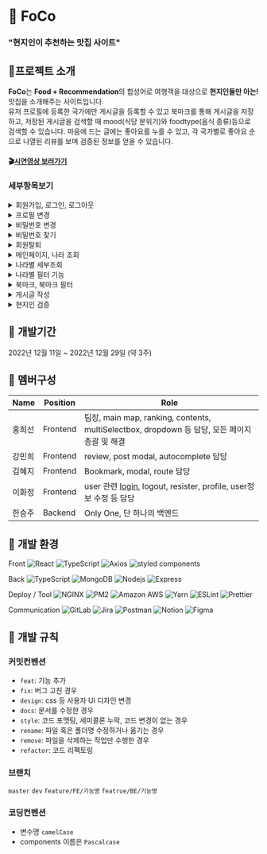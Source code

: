 # 🥄 FoCo
### "현지인이 추천하는 맛집 사이트"

## 🥨프로젝트 소개
**FoCo**는 **Food + Recommendation**의 합성어로 여행객을 대상으로 **현지인들만 아는!** 맛집을 소개해주는 사이트입니다.   
유저 프로필에 등록한 국가에만 게시글을 등록할 수 있고 북마크를 통해 게시글을 저장하고, 저장된 게시글을 검색할 때 mood(식당 분위기)와 foodtype(음식 종류)등으로 검색할 수 있습니다.
마음에 드는 글에는 좋아요를 누를 수 있고, 각 국가별로 좋아요 순으로 나열된 리뷰를 보며 검증된 정보를 얻을 수 있습니다.

#### 🎬[시연영상 보러가기](https://drive.google.com/file/d/1mi7RB3sVGbb3CG__09OEOTuenbuUF3ju/view?usp=sharing)
### 세부항목보기
<details><summary>회원가입, 로그인, 로그아웃</summary>
    
![image](https://user-images.githubusercontent.com/103574215/213431633-48c932c5-f428-460e-b277-6a5079ea48ec.gif)
- input 작성 시 실시간 유효성 검사를 진행하며 UX 개선
</details>

<details><summary>프로필 변경</summary>
    
![image](https://user-images.githubusercontent.com/103574215/213424786-d4abbd4d-268b-41b4-8d0f-bb2ce0dd93e6.gif)
- 이미지 미리보기를 통해 변경 전 확인 가능
- input 작성 시 실시간 유효성 검사를 진행하며 UX 개선
</details>

<details><summary>비밀번호 변경</summary>
    
![image](https://user-images.githubusercontent.com/103574215/213424776-1e340e6c-a080-4008-b9b5-11d6b249f3a1.gif)
- 현재 비밀번호를 확인한 후 비밀번호 변경 진행
- input 작성 시 실시간 유효성 검사를 진행하며 UX 개선
</details>

<details><summary>비밀번호 찾기</summary>
    
![image](https://user-images.githubusercontent.com/103574215/213424782-e761ff13-7003-4c8e-9fe0-adba03156079.gif)
- nodemailer를 이용해 기능 구현
- input 작성 시 실시간 유효성 검사를 진행하며 UX 개선
</details>

<details><summary>회원탈퇴</summary>
    
![image](https://user-images.githubusercontent.com/103574215/213424792-24d5b894-b02c-4df0-89be-158a173c57db.gif)
- 비밀번호 검증 후 confirm으로 이중확인 후 퇄퇴 진행
</details>

<details><summary>메인페이지, 나라 조회</summary>
    
![image](https://user-images.githubusercontent.com/103574215/213424759-88a4f4f8-439d-4aed-9a77-84738898ff03.gif)
- 세계지도를 클릭하거나 검색을 통해 원하는 나라의 지정된 위경도로 이동이 가능하며, 해당 나라에 작성된 게시물을 좋아요 순으로 확인 가능
- 게시글 선택 시, 해당 위치의 도시 숟가락 색이 변경
- 게시물 오른쪽 상단 클릭 시, 모달창으로 세부 내용 확인이 가능
- 유저가 원하는 게시글에 좋아요를 누를 수 있으며, 좋아요 갯수를 통해 검증된 정보 확인 가능
</details>

<details><summary>나라별 세부조회</summary>
    
![image](https://user-images.githubusercontent.com/103574215/213424765-c5a5aa0d-dcdd-4729-9c5a-4246ebfb45b2.gif)
- 좋아요 순으로 정렬된 창의 오른쪽 상단 버튼을 클릭하면 해당 국가의 게시글만 있는 페이지로 이동
</details>

<details><summary>나라별 필터 기능</summary>
    
![image](https://user-images.githubusercontent.com/103574215/213424768-3bbc72d7-a4b1-4db1-b5eb-cf4232c825c6.gif)
- 필터링 기능을 통해 국가별로 유저들이 작성한 태그들을 모아 저장된 도시, 식당의 분위기, 음식타입으로 여러개의 태그를 넣어 검색 가능
</details>

<details><summary>북마크, 북마크 필터</summary>
    
![image](https://user-images.githubusercontent.com/103574215/213424770-0e2d5fb4-cbc1-4a82-9717-de4cd843c2c4.gif)
- 원하는 게시글을 북마크 버튼을 통해 저장 가능
- 필터링 기능을 통해 저장된 게시글 중 원하는 게시글만 검색 가능
</details>

<details><summary>게시글 작성</summary>
    
![image](https://user-images.githubusercontent.com/103574215/213424796-8bf25871-c493-4820-8178-da51f830ae5b.gif)
- 주소 작성 시 AutoComplete기능으로 관련 주소 목록이 나오면서 보다 편리한 UX 경험을 완성 
- `browser-image-compression` 으로 이미지 리사이징을 통해 로딩 속도 개선

![image](https://user-images.githubusercontent.com/103574215/213435290-f6864f76-52f6-4ff3-b242-78d379d6aa30.png)
</details>

<details><summary>현지인 검증</summary>
    
![image](https://user-images.githubusercontent.com/103574215/213424799-59b992ad-c8e8-482e-b7d7-c5c89878cf19.gif)
- ‘현지인 맛집 추천 사이트’ 라는 방향성을 위해 프로필에 등록된 나라가 아닌 다른 나라 가게의 게시글은 업로드 불가
</details>



## 🍕 개발기간
2022년 12월 11일 ~ 2022년 12월 29일 (약 3주)

## 🍔 멤버구성

| Name | Position | Role | 
| ------ | ------ | ----- |
| 홍희선 | Frontend | 팀장, main map, ranking, contents, multiSelectbox, dropdown 등 담당, 모든 페이지 총괄 및 해결 |
| 강민희 | Frontend | review, post modal, autocomplete 담당 |
| 김혜지 | Frontend | Bookmark, modal, route 담당 |
| 이화정 | Frontend | user 관련 [login](https://github.com/kailey224/FoCo/tree/main/client/src/component/Login), logout, resister, profile, user정보 수정 등 담당 |
| 한승주 | Backend | Only One, 단 하나의 백엔드 |

## 🍟 개발 환경
Front
<img alt="React" src="https://img.shields.io/badge/-React-45b8d8?style=flat-square&logo=react&logoColor=white" />
<img alt="TypeScript" src="https://img.shields.io/badge/-TypeScript-007ACC?style=flat-square&logo=typescript&logoColor=white" />
<img alt="Axios" src="https://img.shields.io/badge/-Axios-5A29E4?style=flat-square&logo=Axios&logoColor=white" />
<img alt="styled components" src="https://img.shields.io/badge/-styled components-DB7093?style=flat-square&logo=styled-components&logoColor=white" />

Back
<img alt="TypeScript" src="https://img.shields.io/badge/-TypeScript-007ACC?style=flat-square&logo=typescript&logoColor=white" />
<img alt="MongoDB" src="https://img.shields.io/badge/-MongoDB-47A248?style=flat-square&logo=MongoDB&logoColor=white" />
<img alt="Nodejs" src="https://img.shields.io/badge/-Node.js-339933?style=flat-square&logo=Node.js&logoColor=white" />
<img alt="Express" src="https://img.shields.io/badge/-Express-000000?style=flat-square&logo=Express&logoColor=white" />

Deploy / Tool
<img alt="NGINX" src="https://img.shields.io/badge/-NGINX-009639?style=flat-square&logo=NGINX&logoColor=white" />
<img alt="PM2" src="https://img.shields.io/badge/-PM2-2B037A?style=flat-square&logo=PM2&logoColor=white" />
<img alt="Amazon AWS" src="https://img.shields.io/badge/-Amazon AWS-232F3E?style=flat-square&logo=Amazon AWS&logoColor=white" />
<img alt="Yarn" src="https://img.shields.io/badge/-Yarn-2C8EBB?style=flat-square&logo=Yarn&logoColor=white" />
<img alt="ESLint" src="https://img.shields.io/badge/-ESLint-4B32C3?style=flat-square&logo=ESLint&logoColor=white" />
<img alt="Prettier" src="https://img.shields.io/badge/-Prettier-F7B93E?style=flat-square&logo=Prettier&logoColor=white" />

Communication
<img alt="GitLab" src="https://img.shields.io/badge/-GitLab-FC6D26?style=flat-square&logo=GitLab&logoColor=white" />
<img alt="Jira" src="https://img.shields.io/badge/-Jira-0052CC?style=flat-square&logo=Jira&logoColor=white" />
<img alt="Postman" src="https://img.shields.io/badge/-Postman-FF6C37?style=flat-square&logo=Postman&logoColor=white" />
<img alt="Notion" src="https://img.shields.io/badge/-Notion-000000?style=flat-square&logo=Notion&logoColor=white" />
<img alt="Figma" src="https://img.shields.io/badge/-Figma-F24E1E?style=flat-square&logo=Figma&logoColor=white" />

## 🍖 개발 규칙
### 커밋컨벤션
- `feat`: 기능 추가
- `fix`: 버그 고친 경우
- `design`: css 등 사용자 UI 디자인 변경
- `docs`: 문서를 수정한 경우
- `style`: 코드 포맷팅, 세미콜론 누락, 코드 변경이 없는 경우
- `rename`: 파일 혹은 폴더명 수정하거나 옮기는 경우
- `remove`: 파일을 삭제하는 작업만 수행한 경우
- `refactor`: 코드 리펙토링
### 브랜치
`master`
`dev`
`feature/FE/기능명`
`featrue/BE/기능명`
### 코딩컨벤션
- 변수명 `camelCase`
- components 이름은 `Pascalcase`
